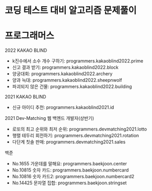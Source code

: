 # 코딩 테스트 대비 알고리즘 문제풀이

# 프로그래머스
2022 KAKAO BLIND 
* k진수에서 소수 개수 구하기: programmers.kakaoblind2022.prime
* 신고 결과 받기: programmers.kakaoblind2022.block
* 양궁대회: programmers.kakaoblind2022.archery
* 양과 늑대: programmers.kakaoblind2022.sheepnwolf
* 파괴되지 않은 건물: programmers.kakaoblind2022.building

2021 KAKAO BLIND
* 신규 아이디 추천: programmers.kakaoblind2021.id

2021 Dev-Matching 웹 백엔드 개발자(상반기)
* 로또의 최고 순위와 최저 순위: programmers.devmatching2021.lotto
* 행렬 테두리 회전하기: programmers.devmatching2021.rotation
* 다단계 칫솔 판매: programmers.devmatching2021.sales

백준
* No.1655 가운데를 말해요: programmers.baekjoon.center
* No.10815 숫자 카드: programmers.baekjoon.numbercard
* No.10816 숫자 카드2: programmers.baekjoon.numbercard2
* No.14425 문자열 집합: programmers.baekjoon.stringset


